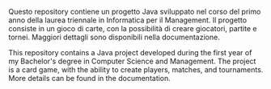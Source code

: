 Questo repository contiene un progetto Java sviluppato nel corso del primo anno della laurea triennale in Informatica per il Management. Il progetto consiste in un gioco di carte, con la possibilità di creare giocatori, partite e tornei.
Maggiori dettagli sono disponibili nella documentazione.

This repository contains a Java project developed during the first year of my Bachelor's degree in Computer Science and Management. The project is a card game, with the ability to create players, matches, and tournaments. 
More details can be found in the documentation.
